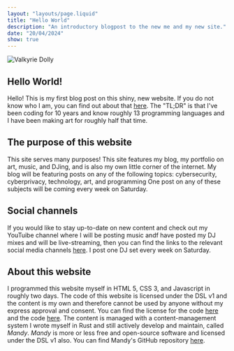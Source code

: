 ```yaml
---
layout: "layouts/page.liquid"
title: "Hello World"
description: "An introductory blogpost to the new me and my new site."
date: "20/04/2024"
show: true
---
```


![Valkyrie Dolly](https://angeldollface.boo/doll-cdn/images/site/banner/banner.png)

## Hello World!

Hello! This is my first blog post on this shiny, new website. If you do not know who I am, you can find out about that [here](/content/about). The "TL;DR" is that I've been coding for 10 years and know roughly  13 programming languages and I have been making art for roughly half that time.

## The purpose of this website

This site serves many purposes! This site features my blog, my portfolio on art, music, and DJing, and is also my own little corner of the internet. My blog will be featuring posts on any of the following topics: cybersecurity, cyberprivacy, technology, art, and programming One post on any of these subjects will be coming every week on Saturday.

## Social channels

If you would like to stay up-to-date on new content and check out my YouTuibe channel where I will be posting music andf have posted my DJ mixes and will be live-streaming, then you can find the links to the relevant social media channels [here](/content/socials). I post one DJ set every week on Saturday.

## About this website

I programmed this website myself in HTML 5, CSS 3, and Javascript in roughly two days. The code of this website is licensed under the DSL v1 and the content is my own and therefore cannot be used by anyone without my express approval and consent. You can find the license for the code [here](https://github.com/angeldollface/doll-software-license) and the code [here](https://github.com/angeldollface/angeldollface.github.io). The content is managed with a content-management system I wrote myself in Rust and still actively develop and maintain, called *Mandy*. *Mandy* is more or less free and open-source software and licensed under the DSL v1 also. You can find Mandy's GitHub repository [here](https://github.com/angeldollface/mandy).
